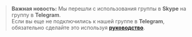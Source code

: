 >
>**Важная новость:** Мы перешли с использования группы в **Skype** на группу в **Telegram**.  
> Если вы еще не подключились к нашей группе в **Telegram**, 
> обязательно сделайте это используя **[руководство]({{site.materialsurl}}general/telegram_join)**.
>